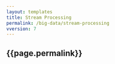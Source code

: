 ```yaml
---
layout: templates
title: Stream Processing
permalink: /big-data/stream-processing
vversion: 7
---
```



## {{page.permalink}} 